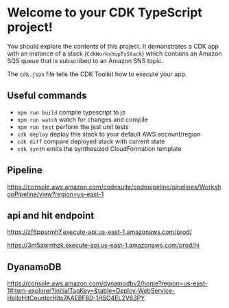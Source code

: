 # Welcome to your CDK TypeScript project!

You should explore the contents of this project. It demonstrates a CDK app with an instance of a stack (`CdkWorkshopTsStack`)
which contains an Amazon SQS queue that is subscribed to an Amazon SNS topic.

The `cdk.json` file tells the CDK Toolkit how to execute your app.

## Useful commands

 * `npm run build`   compile typescript to js
 * `npm run watch`   watch for changes and compile
 * `npm run test`    perform the jest unit tests
 * `cdk deploy`      deploy this stack to your default AWS account/region
 * `cdk diff`        compare deployed stack with current state
 * `cdk synth`       emits the synthesized CloudFormation template

 ## Pipeline 
 https://console.aws.amazon.com/codesuite/codepipeline/pipelines/WorkshopPipeline/view?region=us-east-1 


## api and hit endpoint
https://zf6ppsrmh7.execute-api.us-east-1.amazonaws.com/prod/

https://3m5aixmhzk.execute-api.us-east-1.amazonaws.com/prod/hi

## DyanamoDB
https://console.aws.amazon.com/dynamodbv2/home?region=us-east-1#item-explorer?initialTagKey=&table=Deploy-WebService-HelloHitCounterHits7AAEBF80-1H5O4EL2V63PY


